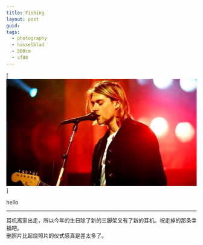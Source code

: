 ```yaml
---
title: Fishing
layout: post
guid: 
tags:
  - photography
  - hasselblad
  - 500cm
  - cf80
---
```


[![](/media/files/2016/10/15/maxresdefault.jpg)]

hello

---

耳机离家出走，所以今年的生日除了新的三脚架又有了新的耳机。祝走掉的那条幸福吧。  
删照片比起烧照片的仪式感真是差太多了。

